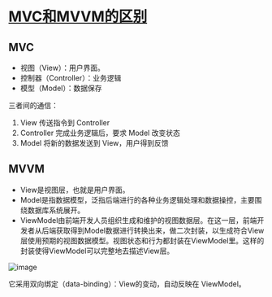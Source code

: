 # [MVC和MVVM的区别](https://github.com/Twlig/issuesBlog/issues/65)

## MVC

- 视图（View）：用户界面。
- 控制器（Controller）：业务逻辑
- 模型（Model）：数据保存

三者间的通信：

1. View 传送指令到 Controller
2. Controller 完成业务逻辑后，要求 Model 改变状态
3. Model 将新的数据发送到 View，用户得到反馈



## MVVM

- View是视图层，也就是用户界面。
- Model是指数据模型，泛指后端进行的各种业务逻辑处理和数据操控，主要围绕数据库系统展开。
- ViewModel由前端开发人员组织生成和维护的视图数据层。在这一层，前端开发者从后端获取得到Model数据进行转换出来，做二次封装，以生成符合View层使用预期的视图数据模型。视图状态和行为都封装在ViewModel里。这样的封装使得ViewModel可以完整地去描述View层。

![image](https://user-images.githubusercontent.com/22440467/159253271-a885ebfd-c039-4608-8163-f9a0085955e4.png)

它采用双向绑定（data-binding）：View的变动，自动反映在 ViewModel。
